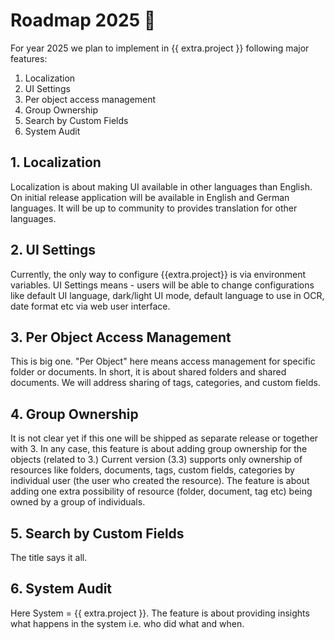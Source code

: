 # Roadmap 2025 :compass:

For year 2025 we plan to implement in {{ extra.project }} following major features:

1. Localization
2. UI Settings
3. Per object access management
4. Group Ownership
5. Search by Custom Fields
6. System Audit


## 1. Localization

Localization is about making UI available in other languages than English.
On initial release application will be available in English and German languages.
It will be up to community to provides translation for other languages.


## 2. UI Settings

Currently, the only way to configure {{extra.project}} is via environment
variables. UI Settings means - users will be able to change configurations
like default UI language, dark/light UI mode, default language to use in OCR,
date format etc via web user interface.


## 3. Per Object Access Management

This is big one. "Per Object" here means access management for specific folder or documents.
In short, it is about shared folders and shared documents.
We will address sharing of tags, categories, and custom fields.

## 4. Group Ownership

It is not clear yet if this one will be shipped as separate release or
together with 3. In any case, this feature is about adding group ownership for
the objects (related to 3.) Current version (3.3) supports only ownership of
resources like folders, documents, tags, custom fields, categories by
individual user (the user who created the resource). The feature is about
adding one extra possibility of resource (folder, document, tag etc) being
owned by a group of individuals.

## 5. Search by Custom Fields

The title says it all.

## 6. System Audit

Here System = {{ extra.project }}. The feature is about providing insights what happens
in the system i.e. who did what and when.

